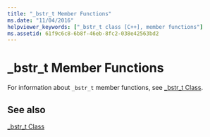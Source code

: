```yaml
---
title: "_bstr_t Member Functions"
ms.date: "11/04/2016"
helpviewer_keywords: ["_bstr_t class [C++], member functions"]
ms.assetid: 61f9c6c8-6b8f-46eb-8fc2-038e42563bd2
---
```

# _bstr_t Member Functions

For information about `_bstr_t` member functions, see [_bstr_t Class](../cpp/bstr-t-class.md).

## See also

[_bstr_t Class](../cpp/bstr-t-class.md)
